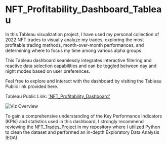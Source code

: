 # NFT_Profitability_Dashboard_Tableau

In this Tableau visualization project, I have used my personal collection of 2022 NFT trades to visually analyze my trades, exploring the most profitable trading methods, month-over-month performances, and determining where to focus my time among various alpha groups.


This Tableau dashboard seamlessly integrates interactive filtering and reactive data selection capabilities and can be toggled between day and night modes based on user preferences.

Feel free to explore and interact with the dashboard by visiting the Tableau Public link provided here.

Tableau Public Link:  ['NFT_Profitability_Dashboard'](https://public.tableau.com/app/profile/moka.kash/viz/NFT_Profitability/NFT_Profitability?publish=yes)

![Viz Overview](https://github.com/Mokakash/NFT_Profitability_Dashboard_Tableau/blob/main/Assets/NFT_Dashboard.gif)


To gain a comprehensive understanding of the Key Performance Indicators (KPIs) and statistics used in this dashboard, I strongly recommend reviewing the [NFT_Trades_Project](https://github.com/Mokakash/NFT_Trades_Project_Python) in my repository where I utilized Python to clean the dataset and performed an in-depth Exploratory Data Analysis (EDA).
